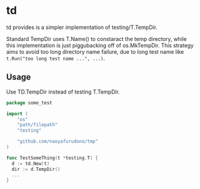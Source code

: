 # td

td provides is a simpler implementation of testing/T.TempDir.

Standard TempDir uses T.Name() to constaract the temp directory, while this implementation is just piggubacking off of os.MkTempDir. This strategy aims to avoid too long directory name failure, due to long test name like `t.Run("too long test name ...", ...)`.

## Usage

Use TD.TempDir instead of testing T.TempDir.

```go
package some_test

import (
	"os"
	"path/filepath"
	"testing"

	"github.com/naoyafurudono/tmp"
)

func TestSomeThing(t *testing.T) {
  d := td.New(t)
  dir := d.TempDir()
  ...
}
```
